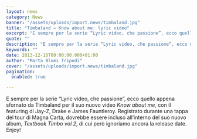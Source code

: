 ```yaml
---
layout: news
category: News
banner: "/assets/uploads/import.news/timbaland.jpg"
title: "Timbaland – Know about me: lyric video"
excerpt: "E sempre per la serie “Lyric video, che passione”, ecco quello appena sfornato da Timbaland per il suo nuovo video Know about me, con il featuring di Jay-Z, Drake e James Fauntleroy. Registrato durante una tappa del tour di Magna Carta, dovrebbe essere incluso all’interno del suo nuovo album, Textbook Timbo vol 2, di cui però [&hellip"
quote: ""
description: "E sempre per la serie “Lyric video, che passione”, ecco quello appena sfornato da Timbaland per il suo nuovo video Know about me, con il featuring di Jay-Z, Drake e James Fauntleroy. Registrato durante una tappa del tour di Magna Carta, dovrebbe essere incluso all’interno del suo nuovo album, Textbook Timbo vol 2, di cui però [&hellip"
keywords: ""
date: 2013-12-16T00:00:00.000+01:00
author: "Marta Blumi Tripodi"
cover: "/assets/uploads/import.news/timbaland.jpg"
pagination:
  enabled: true

---
```


[](https://hotmc.com/timbaland-know-about-me-lyric-video/timbaland/)

E sempre per la serie “Lyric video, che passione”, ecco quello appena sfornato da Timbaland per il suo nuovo video _Know about me,_ con il featuring di Jay-Z, Drake e James Fauntleroy. Registrato durante una tappa del tour di Magna Carta, dovrebbe essere incluso all’interno del suo nuovo album, _Textbook Timbo vol 2_, di cui però ignoriamo ancora la release date. Enjoy!